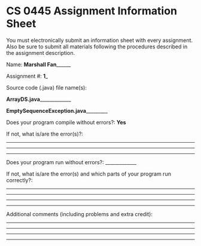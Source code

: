 # CS 0445 Assignment Information Sheet

You must electronically submit an information sheet with
every assignment. Also be sure to submit all materials
following the procedures described in the assignment
description.

Name: ____________Marshall Fan__________________

Assignment #: ____1_____

Source code (.java) file name(s):

______________________ArrayDS.java___________________________________

________________________EmptySequenceException.java_________________________________

Does your program compile without errors?: ______Yes______

If not, what is/are the error(s)?:

________________________________________________________

_________________________________________________________

_________________________________________________________

Does your program run without errors?: _____________

If not, what is/are the error(s) and which parts of your
program run correctly?:

_________________________________________________________

_________________________________________________________

_________________________________________________________

_________________________________________________________


Additional comments (including problems and extra credit):
_________________________________________________________

_________________________________________________________

_________________________________________________________

_________________________________________________________
